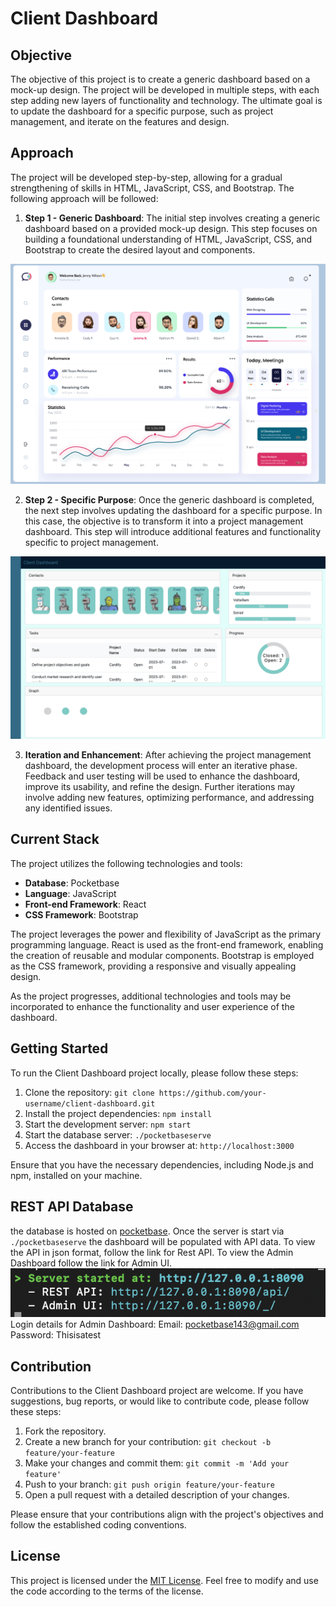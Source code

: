 # Client Dashboard

## Objective
The objective of this project is to create a generic dashboard based on a mock-up design. The project will be developed in multiple steps, with each step adding new layers of functionality and technology. The ultimate goal is to update the dashboard for a specific purpose, such as project management, and iterate on the features and design.

## Approach
The project will be developed step-by-step, allowing for a gradual strengthening of skills in HTML, JavaScript, CSS, and Bootstrap. The following approach will be followed:

1. **Step 1 - Generic Dashboard**: The initial step involves creating a generic dashboard based on a provided mock-up design. This step focuses on building a foundational understanding of HTML, JavaScript, CSS, and Bootstrap to create the desired layout and components.

![Mock-Up Leveraged](dashboard_mock.png)

2. **Step 2 - Specific Purpose**: Once the generic dashboard is completed, the next step involves updating the dashboard for a specific purpose. In this case, the objective is to transform it into a project management dashboard. This step will introduce additional features and functionality specific to project management.

![Project_Management_Dashboard](Dashboard_2023-07-17.png)

3. **Iteration and Enhancement**: After achieving the project management dashboard, the development process will enter an iterative phase. Feedback and user testing will be used to enhance the dashboard, improve its usability, and refine the design. Further iterations may involve adding new features, optimizing performance, and addressing any identified issues.

## Current Stack
The project utilizes the following technologies and tools:

- **Database**: Pocketbase
- **Language**: JavaScript
- **Front-end Framework**: React
- **CSS Framework**: Bootstrap

The project leverages the power and flexibility of JavaScript as the primary programming language. React is used as the front-end framework, enabling the creation of reusable and modular components. Bootstrap is employed as the CSS framework, providing a responsive and visually appealing design.

As the project progresses, additional technologies and tools may be incorporated to enhance the functionality and user experience of the dashboard.

## Getting Started
To run the Client Dashboard project locally, please follow these steps:

1. Clone the repository: `git clone https://github.com/your-username/client-dashboard.git`
2. Install the project dependencies: `npm install`
3. Start the development server: `npm start`
4. Start the database server: `./pocketbaseserve`
5. Access the dashboard in your browser at: `http://localhost:3000`

Ensure that you have the necessary dependencies, including Node.js and npm, installed on your machine.

## REST API Database
the database is hosted on [pocketbase](https://pocketbase.io/).
Once the server is start via `./pocketbaseserve` the dashboard will be populated with API data.
To view the API in json format, follow the link for Rest API.
To view the Admin Dashboard follow the link for Admin UI.
![pocketbase CLI](pocketbaseCLI.png)
Login details for Admin Dashboard:
Email: pocketbase143@gmail.com
Password: Thisisatest

## Contribution
Contributions to the Client Dashboard project are welcome. If you have suggestions, bug reports, or would like to contribute code, please follow these steps:

1. Fork the repository.
2. Create a new branch for your contribution: `git checkout -b feature/your-feature`
3. Make your changes and commit them: `git commit -m 'Add your feature'`
4. Push to your branch: `git push origin feature/your-feature`
5. Open a pull request with a detailed description of your changes.

Please ensure that your contributions align with the project's objectives and follow the established coding conventions.

## License
This project is licensed under the [MIT License](LICENSE). Feel free to modify and use the code according to the terms of the license.